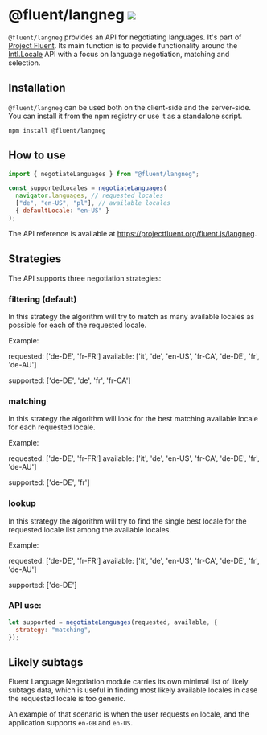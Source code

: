 # @fluent/langneg ![](https://github.com/projectfluent/fluent.js/workflows/test/badge.svg)

`@fluent/langneg` provides an API for negotiating languages. It's part of
[Project Fluent][]. Its main function is to provide functionality around the
[Intl.Locale][] API with a focus on language negotiation, matching and
selection.

[project fluent]: https://projectfluent.org
[intl.locale]: https://github.com/tc39/proposal-intl-locale

## Installation

`@fluent/langneg` can be used both on the client-side and the server-side.
You can install it from the npm registry or use it as a standalone script.

    npm install @fluent/langneg

## How to use

```javascript
import { negotiateLanguages } from "@fluent/langneg";

const supportedLocales = negotiateLanguages(
  navigator.languages, // requested locales
  ["de", "en-US", "pl"], // available locales
  { defaultLocale: "en-US" }
);
```

The API reference is available at
https://projectfluent.org/fluent.js/langneg.

## Strategies

The API supports three negotiation strategies:

### filtering (default)

In this strategy the algorithm will try to match as many available locales
as possible for each of the requested locale.

Example:

requested: ['de-DE', 'fr-FR']
available: ['it', 'de', 'en-US', 'fr-CA', 'de-DE', 'fr', 'de-AU']

supported: ['de-DE', 'de', 'fr', 'fr-CA']

### matching

In this strategy the algorithm will look for the best matching available
locale for each requested locale.

Example:

requested: ['de-DE', 'fr-FR']
available: ['it', 'de', 'en-US', 'fr-CA', 'de-DE', 'fr', 'de-AU']

supported: ['de-DE', 'fr']

### lookup

In this strategy the algorithm will try to find the single best locale
for the requested locale list among the available locales.

Example:

requested: ['de-DE', 'fr-FR']
available: ['it', 'de', 'en-US', 'fr-CA', 'de-DE', 'fr', 'de-AU']

supported: ['de-DE']

### API use:

```javascript
let supported = negotiateLanguages(requested, available, {
  strategy: "matching",
});
```

## Likely subtags

Fluent Language Negotiation module carries its own minimal list of likely
subtags data, which is useful in finding most likely available locales
in case the requested locale is too generic.

An example of that scenario is when the user requests `en` locale, and
the application supports `en-GB` and `en-US`.
